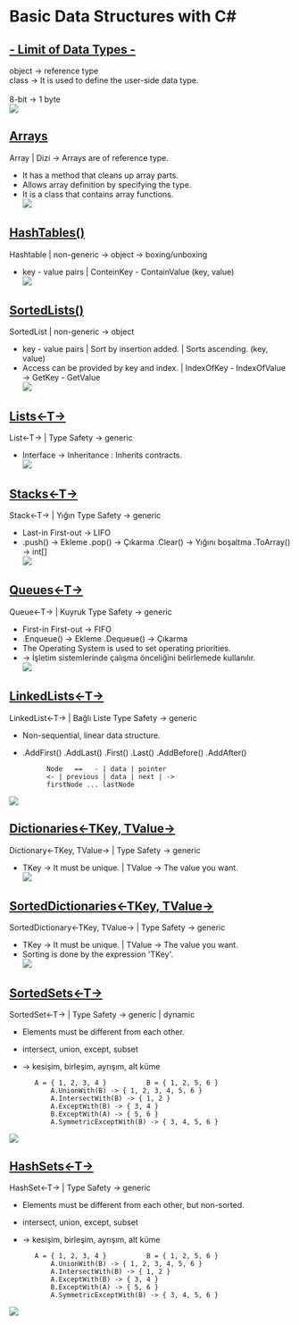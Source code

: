 # Basic Data Structures with C#

## [- Limit of Data Types -](https://github.com/AtakanTurgut/DataStructures_Basic/blob/main/LimitofDataTypes/LimitofDataTypes/Program.cs) 
object -> reference type    <br />
class -> It is used to define the user-side data type. <br />
<br />
8-bit -> 1 byte   <br />
![](pictures/LimitofDataTypes.PNG)

## [Arrays](https://github.com/AtakanTurgut/DataStructures_Basic/blob/main/arrays/arrays/Program.cs) 
Array   |   Dizi -> Arrays are of reference type.   <br />
- It has a method that cleans up array parts.    <br />
- Allows array definition by specifying the type.    <br />
- It is a class that contains array functions.   <br />
![](pictures/arrays.png)

## [HashTables()](https://github.com/AtakanTurgut/DataStructures_Basic/blob/main/hashtables/hashtables/Program.cs) 
Hashtable   |       non-generic -> object -> boxing/unboxing    <br />
- key - value pairs | ConteinKey - ContainValue           (key, value)    <br />
![](pictures/hashtables.PNG) 

## [SortedLists()](https://github.com/AtakanTurgut/DataStructures_Basic/blob/main/sortedlists/sortedlists/Program.cs) 
SortedList  |       non-generic -> object   <br />
- key - value pairs  |   Sort by insertion added.  |   Sorts ascending.       (key, value)    <br />
- Access can be provided by key and index.  |  IndexOfKey - IndexOfValue  ->  GetKey - GetValue   <br /> 
![](pictures/sortedlists.PNG) 

## [Lists<-T->](https://github.com/AtakanTurgut/DataStructures_Basic/blob/main/lists/lists/Program.cs)
List<-T->   |       Type Safety  -> generic     <br />
- Interface -> Inheritance : Inherits contracts.  <br />
![](pictures/lists.PNG) 

## [Stacks<-T->](https://github.com/AtakanTurgut/DataStructures_Basic/blob/main/stacks/stacks/Program.cs) 
Stack<-T->  |  Yığın           Type Safety  -> generic     <br />
- Last-in First-out     ->  LIFO      <br />
- .push() -> Ekleme          .pop() -> Çıkarma        .Clear() -> Yığını boşaltma        .ToArray() -> int[]     <br />
![](pictures/stacks.PNG) 

## [Queues<-T->](https://github.com/AtakanTurgut/DataStructures_Basic/blob/main/queues/queues/Program.cs) 
Queue<-T->  |   Kuyruk         Type Safety  -> generic    <br />
- First-in First-out    ->  FIFO  <br />
- .Enqueue() -> Ekleme       .Dequeue() -> Çıkarma    <br />
- The Operating System is used to set operating priorities.   <br />
- -> İşletim sistemlerinde çalışma önceliğini belirlemede kullanılır.   <br />
![](pictures/queues.PNG)

## [LinkedLists<-T->](https://github.com/AtakanTurgut/DataStructures_Basic/blob/main/linkedlists/linkedlists/Program.cs) 
LinkedList<-T->  |  Bağlı Liste           Type Safety  -> generic  <br />
- Non-sequential, linear data structure.  <br />
- .AddFirst()      .AddLast()      .First()    .Last()     .AddBefore()    .AddAfter()    <br />

            Node   ==   - | data | pointer
            <- | previous | data | next | ->
            firstNode ... lastNode
            
![](pictures/linkedlists.PNG)

## [Dictionaries<-TKey, TValue->](https://github.com/AtakanTurgut/DataStructures_Basic/blob/main/dictionaries/dictionaries/Program.cs) 
Dictionary<-TKey,  TValue->    |         Type Safety  -> generic      <br />
- TKey -> It must be unique.   |    TValue -> The value you want.       <br />
![](pictures/dictionaries.PNG)

## [SortedDictionaries<-TKey, TValue->](https://github.com/AtakanTurgut/DataStructures_Basic/blob/main/sorteddictionaries/sorteddictionaries/Program.cs) 
SortedDictionary<-TKey,  TValue->    |        Type Safety  -> generic      <br />
- TKey -> It must be unique.   |    TValue -> The value you want.       <br />
- Sorting is done by the expression 'TKey'.       <br />
![](pictures/sorteddictionaries.PNG)

## [SortedSets<-T->](https://github.com/AtakanTurgut/DataStructures_Basic/blob/main/sortedsets/sortedsets/Program.cs) 
SortedSet<-T->    |   Type Safety -> generic  |  dynamic      <br />
- Elements must be different from each other.     <br />
- intersect,  union,  except,  subset     <br />
- -> kesişim, birleşim, ayrışım, alt küme    <br />
            
         A = { 1, 2, 3, 4 }          B = { 1, 2, 5, 6 }
             A.UnionWith(B) -> { 1, 2, 3, 4, 5, 6 }
             A.IntersectWith(B) -> { 1, 2 }
             A.ExceptWith(B) -> { 3, 4 }
             B.ExceptWith(A) -> { 5, 6 }
             A.SymmetricExceptWith(B) -> { 3, 4, 5, 6 }
            
![](pictures/sortedsets.PNG)

## [HashSets<-T->](https://github.com/AtakanTurgut/DataStructures_Basic/blob/main/hashsets/hashsets/Program.cs) 
HashSet<-T->    |    Type Safety -> generic      <br />
- Elements must be different from each other, but non-sorted.     <br />
- intersect,  union,  except,  subset     <br />
- -> kesişim, birleşim, ayrışım, alt küme    <br />
            
         A = { 1, 2, 3, 4 }          B = { 1, 2, 5, 6 }
             A.UnionWith(B) -> { 1, 2, 3, 4, 5, 6 }
             A.IntersectWith(B) -> { 1, 2 }
             A.ExceptWith(B) -> { 3, 4 }
             B.ExceptWith(A) -> { 5, 6 }
             A.SymmetricExceptWith(B) -> { 3, 4, 5, 6 }
            
![](pictures/hashsets.PNG)